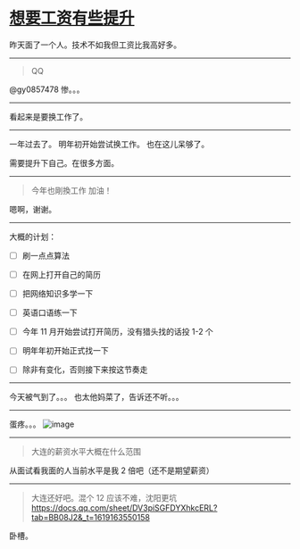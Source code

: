 # [想要工资有些提升](https://github.com/yihong0618/gitblog/issues/155)

昨天面了一个人。技术不如我但工资比我高好多。

---

> QQ

@gy0857478 惨。。。

---

看起来是要换工作了。

---

一年过去了。
明年初开始尝试换工作。
也在这儿呆够了。

需要提升下自己。在很多方面。

---

> 今年也剛換工作 加油！

嗯啊，谢谢。

---

大概的计划：

- [ ] 刷一点点算法
- [ ] 在网上打开自己的简历
- [ ] 把网络知识多学一下
- [ ] 英语口语练一下
- [ ] 今年 11 月开始尝试打开简历，没有猎头找的话投 1-2 个
- [ ] 明年年初开始正式找一下
- [ ] 除非有变化，否则接下来按这节奏走


---

今天被气到了。。。
也太他妈菜了，告诉还不听。。。

---

蛋疼。。。
![image](https://user-images.githubusercontent.com/15976103/136638525-834e4fe0-f116-459f-8168-69c0f192756e.png)


---

> 大连的薪资水平大概在什么范围

从面试看我面的人当前水平是我 2 倍吧（还不是期望薪资）

---

> 大连还好吧。混个 12 应该不难，沈阳更坑 https://docs.qq.com/sheet/DV3piSGFDYXhkcERL?tab=BB08J2&_t=1619163550158

卧槽。